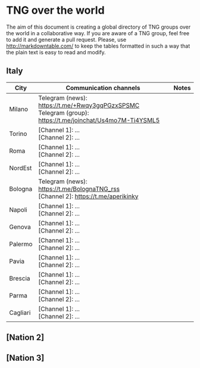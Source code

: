 # TNG over the world

The aim of this document is creating a global directory of TNG groups over the world in a collaborative way. If you are aware of a TNG group, feel free to add it and generate a pull request.
Please, use http://markdowntable.com/ to keep the tables formatted in such a way that the plain text is easy to read and modify.

## Italy

| City     | Communication channels                                                                                        | Notes |
|----------|---------------------------------------------------------------------------------------------------------------|-------|
| Milano   | Telegram (news): https://t.me/+Rwqy3gqPGzxSPSMC <br> Telegram (group): https://t.me/joinchat/Us4mo7M-Ti4YSML5 |       |
| Torino   | [Channel 1]: ... <br> [Channel 2]: ...                                                                        |       |
| Roma     | [Channel 1]: ... <br> [Channel 2]: ...                                                                        |       |
| NordEst  | [Channel 1]: ... <br> [Channel 2]: ...                                                                        |       |
| Bologna  | Telegram (news): https://t.me/BolognaTNG_rss <br> [Channel 2]: https://t.me/aperikinky                        |       |
| Napoli   | [Channel 1]: ... <br> [Channel 2]: ...                                                                        |       |
| Genova   | [Channel 1]: ... <br> [Channel 2]: ...                                                                        |       |
| Palermo  | [Channel 1]: ... <br> [Channel 2]: ...                                                                        |       |
| Pavia    | [Channel 1]: ... <br> [Channel 2]: ...                                                                        |       |
| Brescia  | [Channel 1]: ... <br> [Channel 2]: ...                                                                        |       |
| Parma    | [Channel 1]: ... <br> [Channel 2]: ...                                                                        |       |
| Cagliari | [Channel 1]: ... <br> [Channel 2]: ...                                                                        |       |

## [Nation 2]

## [Nation 3]
